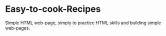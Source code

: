 # Easy-to-cook-Recipes
Simple HTML web-page, simply to practice HTML skills and building simple web-pages. 
